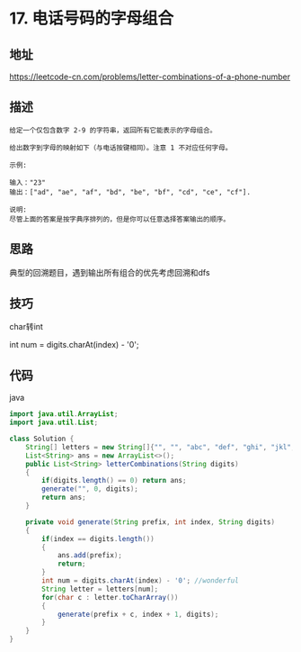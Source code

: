 # 17. 电话号码的字母组合

## 地址

https://leetcode-cn.com/problems/letter-combinations-of-a-phone-number

## 描述

```
给定一个仅包含数字 2-9 的字符串，返回所有它能表示的字母组合。

给出数字到字母的映射如下（与电话按键相同）。注意 1 不对应任何字母。

示例:

输入："23"
输出：["ad", "ae", "af", "bd", "be", "bf", "cd", "ce", "cf"].

说明:
尽管上面的答案是按字典序排列的，但是你可以任意选择答案输出的顺序。
```

## 思路

典型的回溯题目，遇到输出所有组合的优先考虑回溯和dfs

## 技巧

char转int

int num = digits.charAt(index) - '0';

## 代码

java

```java
import java.util.ArrayList;
import java.util.List;

class Solution {
    String[] letters = new String[]{"", "", "abc", "def", "ghi", "jkl", "mno", "pqrs", "tuv", "wxyz"};
    List<String> ans = new ArrayList<>();
    public List<String> letterCombinations(String digits)
    {
        if(digits.length() == 0) return ans;
        generate("", 0, digits);
        return ans;
    }

    private void generate(String prefix, int index, String digits)
    {
        if(index == digits.length())
        {
            ans.add(prefix);
            return;
        }
        int num = digits.charAt(index) - '0'; //wonderful
        String letter = letters[num];
        for(char c : letter.toCharArray())
        {
            generate(prefix + c, index + 1, digits);
        }
    }
}
```
